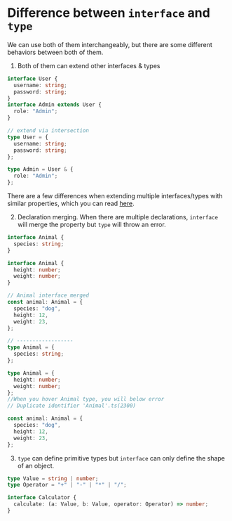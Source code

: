 # Difference between `interface` and `type`

We can use both of them interchangeably, but there are some different behaviors between both of them.

1. Both of them can extend other interfaces & types

```typescript
interface User {
  username: string;
  password: string;
}
interface Admin extends User {
  role: "Admin";
}

// extend via intersection
type User = {
  username: string;
  password: string;
};

type Admin = User & {
  role: "Admin";
};
```

There are a few differences when extending multiple interfaces/types with similar properties, which you can read [here](/typescript/extending-multiple-interface-or-type-with-similar-attribute.md).

2. Declaration merging. When there are multiple declarations, `interface` will merge the property but `type` will throw an error.

```typescript
interface Animal {
  species: string;
}

interface Animal {
  height: number;
  weight: number;
}

// Animal interface merged
const animal: Animal = {
  species: "dog",
  height: 12,
  weight: 23,
};

// ------------------
type Animal = {
  species: string;
};

type Animal = {
  height: number;
  weight: number;
};
//When you hover Animal type, you will below error
// Duplicate identifier 'Animal'.ts(2300)

const animal: Animal = {
  species: "dog",
  height: 12,
  weight: 23,
};
```

3. `type` can define primitive types but `interface` can only define the shape of an object.

```typescript
type Value = string | number;
type Operator = "+" | "-" | "*" | "/";

interface Calculator {
  calculate: (a: Value, b: Value, operator: Operator) => number;
}
```
